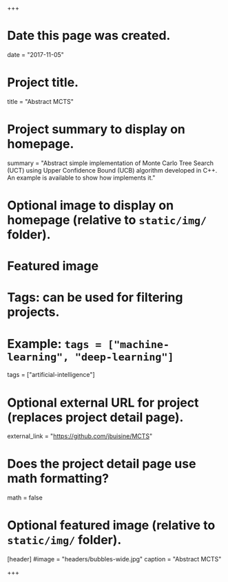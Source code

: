 +++
# Date this page was created.
date = "2017-11-05"

# Project title.
title = "Abstract MCTS"

# Project summary to display on homepage.
summary = "Abstract simple implementation of Monte Carlo Tree Search (UCT) using Upper Confidence Bound (UCB) algorithm developed in C++. An example is available to show how implements it."

# Optional image to display on homepage (relative to `static/img/` folder).

# Featured image

# Tags: can be used for filtering projects.
# Example: `tags = ["machine-learning", "deep-learning"]`
tags = ["artificial-intelligence"]

# Optional external URL for project (replaces project detail page).
external_link = "https://github.com/jbuisine/MCTS"

# Does the project detail page use math formatting?
math = false

# Optional featured image (relative to `static/img/` folder).
[header]
#image = "headers/bubbles-wide.jpg"
caption = "Abstract MCTS"

+++

